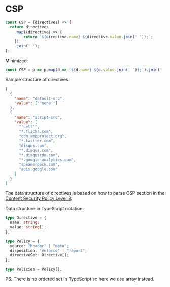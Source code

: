 # CSP

```javascript
const CSP = (directives) => {
  return directives
    .map((directive) => {
    	return `${directive.name} ${directive.value.join(' ')};`;
    })
    .join(' ');
};
```

Minimized:

```javascript
const CSP = p => p.map(d => `${d.name} ${d.value.join(' ')};`).join(' ');
```

Sample structure of directives:

```json
[
  {
    "name": "default-src",
    "value": ["'none'"]
  },
  {
    "name": "script-src",
    "value": [
      "'self'",
      "*.flickr.com",
      "cdn.ampproject.org",
      "*.twitter.com",
      "disqus.com",
      "*.disqus.com",
      "*.disquscdn.com",
      "*.google-analytics.com",
      "speakerdeck.com",
      "apis.google.com"
    ]
  }
]

```

The data structure of directives is based on how to parse CSP section in the [Content Security Policy Level 3][p].

Data structure in TypeScript notation:

```typescript
type Directive = {
  name: string;
  value: string[];
};

type Policy = {
  source: "header" | "meta";
  disposition: "enforce" | "report";
  directiveSet: Directive[];
};

type Policies = Policy[];
```

PS. There is no ordered set in TypeScript so here we use array instead.

[g]:https://w3c.github.io/webappsec-csp/#framework-policy
[p]:https://github.com/google/csp-evaluator/blob/master/csp.ts
